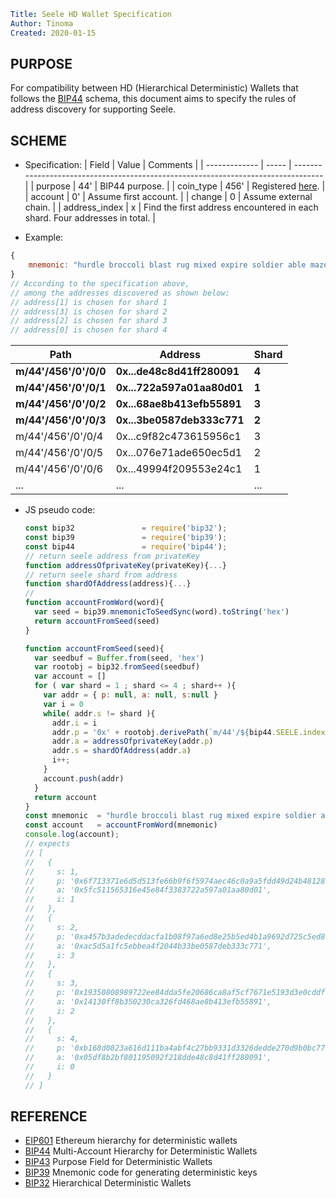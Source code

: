 ```yml
Title: Seele HD Wallet Specification
Author: Tinoma
Created: 2020-01-15
```

## PURPOSE

For compatibility between HD (Hierarchical Deterministic) Wallets that follows the [BIP44](https://github.com/bitcoin/bips/blob/master/bip-0044.mediawiki) schema, this document aims to specify the rules of address discovery for supporting Seele.

## SCHEME

- Specification:
| Field         | Value | Comments                                                                          |
| ------------- | ----- | --------------------------------------------------------------------------------- |
| purpose       | 44'   | BIP44 purpose.                                                                    |
| coin_type     | 456'  | Registered [here](https://github.com/satoshilabs/slips/blob/master/slip-0044.md). |
| account       | 0'    | Assume first account.                                                             |
| change        | 0     | Assume external chain.                                                            |
| address_index | x     | Find the first address encountered in each shard. Four addresses in total.        |

- Example:
```javascript
{
    mnemonic: "hurdle broccoli blast rug mixed expire soldier able maze heavy jeans equip"
}
// According to the specification above,
// among the addresses discovered as shown below:
// address[1] is chosen for shard 1
// address[3] is chosen for shard 2
// address[2] is chosen for shard 3
// address[0] is chosen for shard 4
```
| Path                  | Address                    | Shard |
| --------------------- | -------------------------- | ----- |
| **m/44'/456'/0'/0/0** | **0x...de48c8d41ff280091** | **4** |
| **m/44'/456'/0'/0/1** | **0x...722a597a01aa80d01** | **1** |
| **m/44'/456'/0'/0/2** | **0x...68ae8b413efb55891** | **3** |
| **m/44'/456'/0'/0/3** | **0x...3be0587deb333c771** | **2** |
| m/44'/456'/0'/0/4     | 0x...c9f82c473615956c1     | 3     |
| m/44'/456'/0'/0/5     | 0x...076e71ade650ec5d1     | 2     |
| m/44'/456'/0'/0/6     | 0x...49994f209553e24c1     | 1     |
| ...                   | ...                        | ...   |

- JS pseudo code:

  ```javascript
  const bip32               = require('bip32');
  const bip39               = require('bip39');
  const bip44               = require('bip44');
  // return seele address from privateKey
  function addressOfprivateKey(privateKey){...}
  // return seele shard from address
  function shardOfAddress(address){...}
  //
  function accountFromWord(word){
    var seed = bip39.mnemonicToSeedSync(word).toString('hex')
    return accountFromSeed(seed)
  }

  function accountFromSeed(seed){
    var seedbuf = Buffer.from(seed, 'hex')
    var rootobj = bip32.fromSeed(seedbuf)
    var account = []
    for ( var shard = 1 ; shard <= 4 ; shard++ ){
      var addr = { p: null, a: null, s:null }
      var i = 0
      while( addr.s != shard ){
        addr.i = i
        addr.p = '0x' + rootobj.derivePath(`m/44'/${bip44.SEELE.index}'/0'/0/${i}`).privateKey.toString('hex')
        addr.a = addressOfprivateKey(addr.p)
        addr.s = shardOfAddress(addr.a)
        i++;
      }
      account.push(addr)
    }
    return account
  }
  const mnemonic  = "hurdle broccoli blast rug mixed expire soldier able maze heavy jeans equip"
  const account   = accountFromWord(mnemonic)
  console.log(account);
  // expects
  // [
  //   {
  //     s: 1,
  //     p: '0x6f713371e6d5d513fe66b9f6f5974aec46c0a9a5fdd49d24b48128519e6efb1e',
  //     a: '0x5fc511565316e45e84f3383722a597a01aa80d01',
  //     i: 1
  //   },
  //   {
  //     s: 2,
  //     p: '0xa457b3adedecddacfa1b08f97a6ed8e25b5ed4b1a9692d725c5ed87bd80e36a1',
  //     a: '0xac5d5a1fc5ebbea4f2044b33be0587deb333c771',
  //     i: 3
  //   },
  //   {
  //     s: 3,
  //     p: '0x19350808989722ee84dda5fe20686ca8af5cf7671e5193d3e0cddf039901a3da',
  //     a: '0x14130ff8b350230ca326fd468ae8b413efb55891',
  //     i: 2
  //   },
  //   {
  //     s: 4,
  //     p: '0xb168d0823a616d111ba4abf4c27bb9331d3326dedde270d9b0bc77b767c6744e',
  //     a: '0x05df8b2bf801195092f218dde48c8d41ff280091',
  //     i: 0
  //   }
  // ]
  ```

## REFERENCE

- [EIP601](https://eips.ethereum.org/EIPS/eip-601) Ethereum hierarchy for deterministic wallets
- [BIP44](https://github.com/bitcoin/bips/blob/master/bip-0044.mediawiki) Multi-Account Hierarchy for Deterministic Wallets
- [BIP43](https://github.com/bitcoin/bips/blob/master/bip-0043.mediawiki) Purpose Field for Deterministic Wallets
- [BIP39](https://github.com/bitcoin/bips/blob/master/bip-0039.mediawiki) Mnemonic code for generating deterministic keys
- [BIP32](https://github.com/bitcoin/bips/blob/master/bip-0032.mediawiki) Hierarchical Deterministic Wallets
